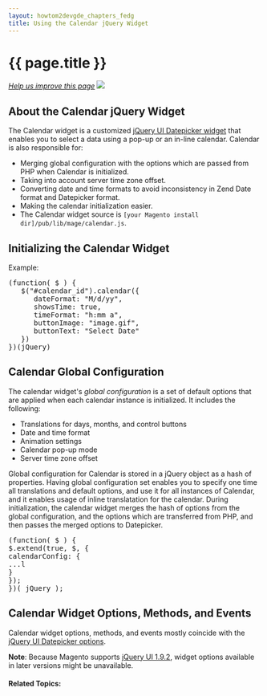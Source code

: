 ```yaml
---
layout: howtom2devgde_chapters_fedg
title: Using the Calendar jQuery Widget
---
```

 
<h1 id="fedg_using-ui-lib">{{ page.title }}</h1>

<p><a href="{{ site.githuburl }}guides/v1.0/m2fedg/javascript/jquery-plugin-calendar.md" target="_blank"><em>Help us improve this page</em></a>&nbsp;<img src="{{ site.baseurl }}common/images/newWindow.gif"/></p>

<h2 id="fedg_jquery-widget_calendar-overview">About the Calendar jQuery Widget</h2>

The Calendar widget is a customized <a href="http://api.jQueryui.com/datepicker/" target="_blank">jQuery UI Datepicker widget</a> that enables you to select a data using a pop-up or an in-line calendar. Calendar is also responsible for:

*	Merging global configuration with the options which are passed from PHP when Calendar is initialized.
*	Taking into account server time zone offset.
*	Converting date and time formats to avoid inconsistency in Zend Date format and Datepicker format.
*	Making the calendar initialization easier.
*	The Calendar widget source is `[your Magento install dir]/pub/lib/mage/calendar.js`.

<h2 id="fedg_calendar_init">Initializing the Calendar Widget</h2>

Example:

<pre>(function( $ ) {
   $("#calendar_id").calendar({
      dateFormat: "M/d/yy",
      showsTime: true,
      timeFormat: "h:mm a",
      buttonImage: "image.gif",
      buttonText: "Select Date"
   })
})(jQuery)</pre>

<h2 id="fedg_calendar_config">Calendar Global Configuration</h2>

The calendar widget's *global configuration* is a set of default options that are applied when each calendar instance is initialized. It includes the following:

*	Translations for days, months, and control buttons
*	Date and time format
*	Animation settings
*	Calendar pop-up mode
*	Server time zone offset

Global configuration for Calendar is stored in a jQuery object as a hash of properties. Having global configuration set enables you to specify one time all translations and default options, and use it for all instances of Calendar, and it enables usage of inline translatation for the calendar. During initialization, the calendar widget merges the hash of options from the global configuration, and the options which are transferred from PHP, and then passes the merged options to Datepicker. 

<pre>(function( $ ) {
$.extend(true, $, {
calendarConfig: {
...l
}
});
})( jQuery );</pre>

<h2 id="fedg_calendar_options">Calendar Widget Options, Methods, and Events</h2>

Calendar widget options, methods, and events mostly coincide with the <a href="http://api.jqueryui.com/datepicker/" target="_blank">jQuery UI Datepicker options</a>. 

**Note**: Because Magento supports <a href="http://blog.jqueryui.com/2012/11/jquery-ui-1-9-2/" target="_blank">jQuery UI 1.9.2</a>, widget options available in later versions might be unavailable.


#### Related Topics:

